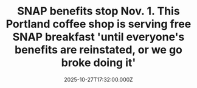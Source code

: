 ---
title: "SNAP benefits stop Nov. 1. This Portland coffee shop is serving free SNAP breakfast 'until everyone's benefits are reinstated, or we go broke doing it'"
date: 2025-10-27T17:32:00.000Z
category: Human Kindness
externalLink: "https://www.goodgoodgood.co/articles/snap-benefits-portland-heretic-coffee"
image: ""
excerpt: "The Heretic Coffee owner said Portland has recently been depicted as “some kind of rioting, looting, burning-down city” and “this act is just one small glimpse of the real Portland.”…"
---